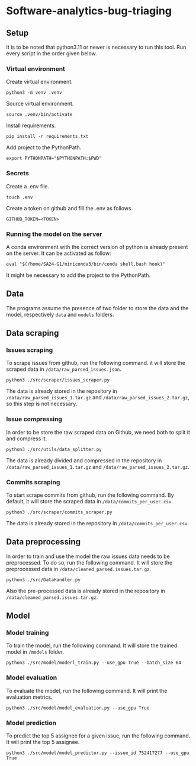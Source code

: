 # Software-analytics-bug-triaging

## Setup
It is to be noted that python3.11 or newer is necessary to run this tool.
Run every script in the order given below.

### Virtual environment
Create virtual environment.
```shell
python3 -m venv .venv
```

Source virtual environment.
```shell
source .venv/bin/activate
```

Install requirements.
```shell
pip install -r requirements.txt
```

Add project to the PythonPath.
```shell
export PYTHONPATH="$PYTHONPATH:$PWD"
```

### Secrets
Create a .env file.
```shell
touch .env
```

Create a token on github and fill the .env as follows.
```shell
GITHUB_TOKEN=<TOKEN>
```

### Running the model on the server
A conda environment with the correct version of python is already present on the server.
It can be activated as follow:
```shell
eval "$(/home/SA24-G1/miniconda3/bin/conda shell.bash hook)"
```
It might be necessary to add the project to the PythonPath.

## Data 
The programs assume the presence of two folder to store the data and the model, respectively `data` and `models` folders.

## Data scraping 

### Issues scraping 
To scrape issues from github, run the following command. it will store the scraped data in `/data/raw_parsed_issues.json`. 

```shell
python3 ./src/scraper/issues_scraper.py
```
The data is already stored in the repository in `/data/raw_parsed_issues_1.tar.gz` and `/data/raw_parsed_issues_2.tar.gz`, so this step is not necessary.

### Issue compressing 
In order to be store the raw scraped data on Github, we need both to split it and compress it.
```shell
python3 ./src/utils/data_splitter.py
```
The data is already divided and compressed in the repository in `/data/raw_parsed_issues_1.tar.gz` and `/data/raw_parsed_issues_2.tar.gz`.

### Commits scraping
To start scrape commits from github, run the following command.
By default, it will store the scraped data in `/data/commits_per_user.csv`.

```shell
python3 ./src/scraper/commits_scraper.py
```
The data is already stored in the repository in `/data/commits_per_user.csv`.

## Data preprocessing
In order to train and use the model the raw issues data needs to be preprocessed. To do so, run the following command.
It will store the preprocessed data in `/data/cleaned_parsed.issues.tar.gz`.

```shell
python3 ./src/DataHandler.py
```

Also the pre-processed data is already stored in the repository in `/data/cleaned_parsed.issues.tar.gz`.

## Model
### Model training
To train the model, run the following command. It will store the trained model in `/models` folder.
```shell
python3 ./src/model/moderl_train.py --use_gpu True --batch_size 64
```
### Model evaluation
To evaluate the model, run the following command. It will print the evaluation metrics.
```shell
python3 ./src/model/model_evaluation.py --use_gpu True
```
### Model prediction
To predict the top 5 assignee for a given issue, run the following command. It will print the top 5 assignee.
```shell
python3 ./src/model/model_predictor.py --issue_id 752417277 --use_gpu True
```
